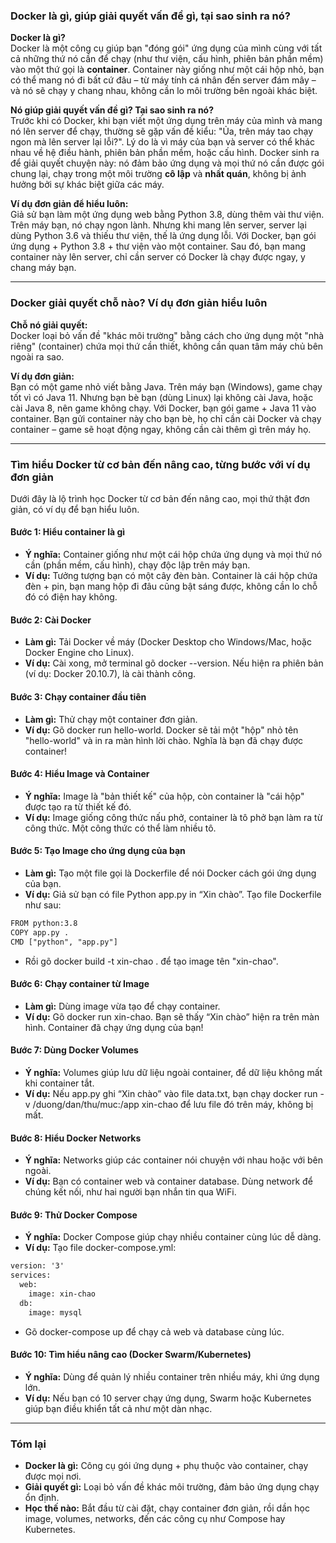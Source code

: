 ### Docker là gì, giúp giải quyết vấn đề gì, tại sao sinh ra nó?

**Docker là gì?**  
Docker là một công cụ giúp bạn "đóng gói" ứng dụng của mình cùng với tất cả những thứ nó cần để chạy (như thư viện, cấu hình, phiên bản phần mềm) vào một thứ gọi là **container**. Container này giống như một cái hộp nhỏ, bạn có thể mang nó đi bất cứ đâu – từ máy tính cá nhân đến server đám mây – và nó sẽ chạy y chang nhau, không cần lo môi trường bên ngoài khác biệt.

**Nó giúp giải quyết vấn đề gì? Tại sao sinh ra nó?**  
Trước khi có Docker, khi bạn viết một ứng dụng trên máy của mình và mang nó lên server để chạy, thường sẽ gặp vấn đề kiểu: "Ủa, trên máy tao chạy ngon mà lên server lại lỗi?". Lý do là vì máy của bạn và server có thể khác nhau về hệ điều hành, phiên bản phần mềm, hoặc cấu hình. Docker sinh ra để giải quyết chuyện này: nó đảm bảo ứng dụng và mọi thứ nó cần được gói chung lại, chạy trong một môi trường **cô lập** và **nhất quán**, không bị ảnh hưởng bởi sự khác biệt giữa các máy.

**Ví dụ đơn giản để hiểu luôn:**  
Giả sử bạn làm một ứng dụng web bằng Python 3.8, dùng thêm vài thư viện. Trên máy bạn, nó chạy ngon lành. Nhưng khi mang lên server, server lại dùng Python 3.6 và thiếu thư viện, thế là ứng dụng lỗi. Với Docker, bạn gói ứng dụng + Python 3.8 + thư viện vào một container. Sau đó, bạn mang container này lên server, chỉ cần server có Docker là chạy được ngay, y chang máy bạn.

---

### Docker giải quyết chỗ nào? Ví dụ đơn giản hiểu luôn

**Chỗ nó giải quyết:**  
Docker loại bỏ vấn đề "khác môi trường" bằng cách cho ứng dụng một "nhà riêng" (container) chứa mọi thứ cần thiết, không cần quan tâm máy chủ bên ngoài ra sao.

**Ví dụ đơn giản:**  
Bạn có một game nhỏ viết bằng Java. Trên máy bạn (Windows), game chạy tốt vì có Java 11. Nhưng bạn bè bạn (dùng Linux) lại không cài Java, hoặc cài Java 8, nên game không chạy. Với Docker, bạn gói game + Java 11 vào container. Bạn gửi container này cho bạn bè, họ chỉ cần cài Docker và chạy container – game sẽ hoạt động ngay, không cần cài thêm gì trên máy họ.

---

### Tìm hiểu Docker từ cơ bản đến nâng cao, từng bước với ví dụ đơn giản

Dưới đây là lộ trình học Docker từ cơ bản đến nâng cao, mọi thứ thật đơn giản, có ví dụ để bạn hiểu luôn.

#### Bước 1: Hiểu container là gì

- **Ý nghĩa:** Container giống như một cái hộp chứa ứng dụng và mọi thứ nó cần (phần mềm, cấu hình), chạy độc lập trên máy bạn.
- **Ví dụ:** Tưởng tượng bạn có một cây đèn bàn. Container là cái hộp chứa đèn + pin, bạn mang hộp đi đâu cũng bật sáng được, không cần lo chỗ đó có điện hay không.

#### Bước 2: Cài Docker

- **Làm gì:** Tải Docker về máy (Docker Desktop cho Windows/Mac, hoặc Docker Engine cho Linux).
- **Ví dụ:** Cài xong, mở terminal gõ docker --version. Nếu hiện ra phiên bản (ví dụ: Docker 20.10.7), là cài thành công.

#### Bước 3: Chạy container đầu tiên

- **Làm gì:** Thử chạy một container đơn giản.
- **Ví dụ:** Gõ docker run hello-world. Docker sẽ tải một "hộp" nhỏ tên "hello-world" và in ra màn hình lời chào. Nghĩa là bạn đã chạy được container!

#### Bước 4: Hiểu Image và Container

- **Ý nghĩa:** Image là "bản thiết kế" của hộp, còn container là "cái hộp" được tạo ra từ thiết kế đó.
- **Ví dụ:** Image giống công thức nấu phở, container là tô phở bạn làm ra từ công thức. Một công thức có thể làm nhiều tô.

#### Bước 5: Tạo Image cho ứng dụng của bạn

- **Làm gì:** Tạo một file gọi là Dockerfile để nói Docker cách gói ứng dụng của bạn.
- **Ví dụ:** Giả sử bạn có file Python app.py in “Xin chào”. Tạo file Dockerfile như sau:
```txt
FROM python:3.8
COPY app.py .
CMD ["python", "app.py"]
```

- Rồi gõ docker build -t xin-chao . để tạo image tên "xin-chao".

#### Bước 6: Chạy container từ Image

- **Làm gì:** Dùng image vừa tạo để chạy container.
- **Ví dụ:** Gõ docker run xin-chao. Bạn sẽ thấy “Xin chào” hiện ra trên màn hình. Container đã chạy ứng dụng của bạn!

#### Bước 7: Dùng Docker Volumes

- **Ý nghĩa:** Volumes giúp lưu dữ liệu ngoài container, để dữ liệu không mất khi container tắt.
- **Ví dụ:** Nếu app.py ghi “Xin chào” vào file data.txt, bạn chạy docker run -v /duong/dan/thu/muc:/app xin-chao để lưu file đó trên máy, không bị mất.

#### Bước 8: Hiểu Docker Networks

- **Ý nghĩa:** Networks giúp các container nói chuyện với nhau hoặc với bên ngoài.
- **Ví dụ:** Bạn có container web và container database. Dùng network để chúng kết nối, như hai người bạn nhắn tin qua WiFi.

#### Bước 9: Thử Docker Compose

- **Ý nghĩa:** Docker Compose giúp chạy nhiều container cùng lúc dễ dàng.
- **Ví dụ:** Tạo file docker-compose.yml:
```txt
version: '3'
services:
  web:
    image: xin-chao
  db:
    image: mysql
```

- Gõ docker-compose up để chạy cả web và database cùng lúc.

#### Bước 10: Tìm hiểu nâng cao (Docker Swarm/Kubernetes)

- **Ý nghĩa:** Dùng để quản lý nhiều container trên nhiều máy, khi ứng dụng lớn.
- **Ví dụ:** Nếu bạn có 10 server chạy ứng dụng, Swarm hoặc Kubernetes giúp bạn điều khiển tất cả như một dàn nhạc.

---

### Tóm lại

- **Docker là gì:** Công cụ gói ứng dụng + phụ thuộc vào container, chạy được mọi nơi.
- **Giải quyết gì:** Loại bỏ vấn đề khác môi trường, đảm bảo ứng dụng chạy ổn định.
- **Học thế nào:** Bắt đầu từ cài đặt, chạy container đơn giản, rồi dần học image, volumes, networks, đến các công cụ như Compose hay Kubernetes.